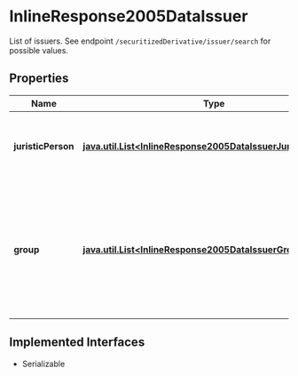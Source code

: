 

# InlineResponse2005DataIssuer

List of issuers. See endpoint `/securitizedDerivative/issuer/search` for possible values.

## Properties

Name | Type | Description | Notes
------------ | ------------- | ------------- | -------------
**juristicPerson** | [**java.util.List&lt;InlineResponse2005DataIssuerJuristicPerson&gt;**](InlineResponse2005DataIssuerJuristicPerson.md) | List of issuers that represent an actual juristic person. |  [optional]
**group** | [**java.util.List&lt;InlineResponse2005DataIssuerGroup&gt;**](InlineResponse2005DataIssuerGroup.md) | List of issuer groups. The issuer group is defined by FactSet and does not represent an actual juristic person. |  [optional]


## Implemented Interfaces

* Serializable



